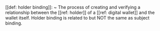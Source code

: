 [[def: holder binding]]:
~ The process of creating and verifying a relationship between the [[ref: holder]] of a [[ref: digital wallet]] and the wallet itself. Holder binding is related to but NOT the same as subject binding.


